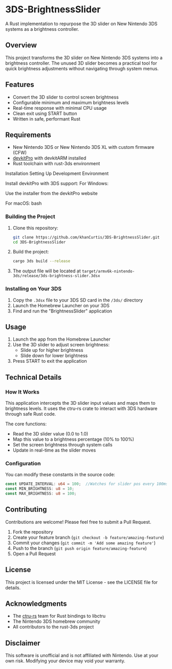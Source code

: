# 3DS-BrightnessSlider

A Rust implementation to repurpose the 3D slider on New Nintendo 3DS systems as a brightness controller.

## Overview

This project transforms the 3D slider on New Nintendo 3DS systems into a brightness controller. The unused 3D slider becomes a practical tool for quick brightness adjustments without navigating through system menus.

## Features

- Convert the 3D slider to control screen brightness
- Configurable minimum and maximum brightness levels
- Real-time response with minimal CPU usage
- Clean exit using START button
- Written in safe, performant Rust

## Requirements

- New Nintendo 3DS or New Nintendo 3DS XL with custom firmware (CFW)
- [devkitPro](https://devkitpro.org/) with devkitARM installed
- Rust toolchain with rust-3ds environment

Installation
Setting Up Development Environment

Install devkitPro with 3DS support:
For Windows:

Use the installer from the devkitPro website

For macOS:
bash

### Building the Project

1. Clone this repository:
   ```bash
   git clone https://github.com/khanCurtis/3DS-BrightnessSlider.git
   cd 3DS-BrightnessSlider
   ```

2. Build the project:
   ```bash
   cargo 3ds build --release
   ```

3. The output file will be located at `target/armv6k-nintendo-3ds/release/3ds-brightness-slider.3dsx`

### Installing on Your 3DS

1. Copy the `.3dsx` file to your 3DS SD card in the `/3ds/` directory
2. Launch the Homebrew Launcher on your 3DS
3. Find and run the "BrightnessSlider" application

## Usage

1. Launch the app from the Homebrew Launcher
2. Use the 3D slider to adjust screen brightness:
   - Slide up for higher brightness
   - Slide down for lower brightness
3. Press START to exit the application

## Technical Details

### How It Works

This application intercepts the 3D slider input values and maps them to brightness levels. It uses the ctru-rs crate to interact with 3DS hardware through safe Rust code.

The core functions:
- Read the 3D slider value (0.0 to 1.0)
- Map this value to a brightness percentage (10% to 100%)
- Set the screen brightness through system calls
- Update in real-time as the slider moves

### Configuration

You can modify these constants in the source code:

```rust
const UPDATE_INTERVAL: u64 = 100;  //Watches for slider pos every 100ms
const MIN_BRIGHTNESS: u8 = 10;
const MAX_BRIGHTNESS: u8 = 100;
```

## Contributing

Contributions are welcome! Please feel free to submit a Pull Request.

1. Fork the repository
2. Create your feature branch (`git checkout -b feature/amazing-feature`)
3. Commit your changes (`git commit -m 'Add some amazing feature'`)
4. Push to the branch (`git push origin feature/amazing-feature`)
5. Open a Pull Request

## License

This project is licensed under the MIT License - see the LICENSE file for details.

## Acknowledgments

- The [ctru-rs](https://github.com/rust3ds/ctru-rs) team for Rust bindings to libctru
- The Nintendo 3DS homebrew community
- All contributors to the rust-3ds project

## Disclaimer

This software is unofficial and is not affiliated with Nintendo. Use at your own risk. Modifying your device may void your warranty.
